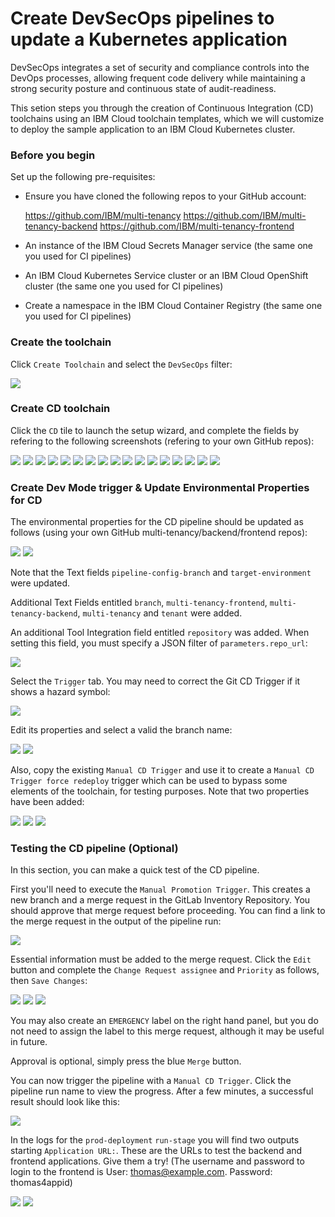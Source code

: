 # Create DevSecOps pipelines to update a Kubernetes application 

DevSecOps integrates a set of security and compliance controls into the DevOps processes, allowing frequent code delivery while maintaining a strong security posture and continuous state of audit-readiness.

This setion steps you through the creation of Continuous Integration (CD) toolchains using an IBM Cloud toolchain templates, which we will customize to deploy the sample application to an IBM Cloud Kubernetes cluster.


### Before you begin

Set up the following pre-requisites:

- Ensure you have cloned the following repos to your GitHub account:

    https://github.com/IBM/multi-tenancy
    https://github.com/IBM/multi-tenancy-backend
    https://github.com/IBM/multi-tenancy-frontend

- An instance of the IBM Cloud Secrets Manager service (the same one you used for CI pipelines)
- An IBM Cloud Kubernetes Service cluster or an IBM Cloud OpenShift cluster (the same one you used for CI pipelines)
- Create a namespace in the IBM Cloud Container Registry (the same one you used for CI pipelines)

### Create the toolchain

Click `Create Toolchain` and select the `DevSecOps` filter:

![](/documentation/images/cicd-k8s/CI-Backend/4.png)

### Create CD toolchain

Click the `CD` tile to launch the setup wizard, and complete the fields by refering to the following screenshots (refering to your own GitHub repos):

![](/documentation/images/cicd-k8s/CD/1.png)
![](/documentation/images/cicd-k8s/CD/2.png)
![](/documentation/images/cicd-k8s/CD/3.png)
![](/documentation/images/cicd-k8s/CD/4.png)
![](/documentation/images/cicd-k8s/CD/5.png)
![](/documentation/images/cicd-k8s/CD/6.png)
![](/documentation/images/cicd-k8s/CD/7.png)
![](/documentation/images/cicd-k8s/CD/8.png)
![](/documentation/images/cicd-k8s/CD/9.png)
![](/documentation/images/cicd-k8s/CD/10.png)
![](/documentation/images/cicd-k8s/CD/11.png)
![](/documentation/images/cicd-k8s/CD/12.png)
![](/documentation/images/cicd-k8s/CD/13.png)
![](/documentation/images/cicd-k8s/CD/14.png)
![](/documentation/images/cicd-k8s/CD/15.png)
![](/documentation/images/cicd-k8s/CD/16.png)
![](/documentation/images/cicd-k8s/CD/17.png)


### Create Dev Mode trigger & Update Environmental Properties for CD

The environmental properties for the CD pipeline should be updated as follows (using your own GitHub multi-tenancy/backend/frontend repos):

![](/documentation/images/cicd-k8s/CD/18.png)
![](/documentation/images/cicd-k8s/CD/19.png)

Note that the Text fields `pipeline-config-branch` and `target-environment` were updated.

Additional Text Fields entitled `branch`, `multi-tenancy-frontend`, `multi-tenancy-backend`, `multi-tenancy` and `tenant` were added.

An additional Tool Integration field entitled `repository` was added.  When setting this field, you must specify a JSON filter of `parameters.repo_url`:

![](/documentation/images/cicd-k8s/CD/.png)

Select the `Trigger` tab.  You may need to correct the Git CD Trigger if it shows a hazard symbol:

![](/documentation/images/cicd-k8s/CD/20.png)

Edit its properties and select a valid the branch name:

![](/documentation/images/cicd-k8s/CD/21.png)
![](/documentation/images/cicd-k8s/CD/22.png)

Also, copy the existing `Manual CD Trigger` and use it to create a `Manual CD Trigger force redeploy` trigger which can be used to bypass some elements of the toolchain, for testing purposes.  Note that two properties have been added:

![](/documentation/images/cicd-k8s/CD/23.png)
![](/documentation/images/cicd-k8s/CD/24.png)
![](/documentation/images/cicd-k8s/CD/25.png)

### Testing the CD pipeline (Optional)

In this section, you can make a quick test of the CD pipeline.

First you'll need to execute the `Manual Promotion Trigger`.  This creates a new branch and a merge request in the GitLab Inventory Repository.  You should approve that merge request before proceeding.  You can find a link to the merge request in the output of the pipeline run:

![](/documentation/images/cicd-k8s/CD/26.png)             

Essential information must be added to the merge request.  Click the `Edit` button and complete the `Change Request assignee` and `Priority` as follows, then `Save Changes`:

![](/documentation/images/cicd-k8s/CD/27.png)
![](/documentation/images/cicd-k8s/CD/28.png)
![](/documentation/images/cicd-k8s/CD/29.png)

You may also create an `EMERGENCY` label on the right hand panel, but you do not need to assign the label to this merge request, although it may be useful in future.

Approval is optional, simply press the blue `Merge` button.

You can now trigger the pipeline with a `Manual CD Trigger`.  Click the pipeline run name to view the progress.  After a few minutes, a successful result should look like this:

![](/documentation/images/cicd-k8s/CD/33.png)


In the logs for the `prod-deployment` `run-stage` you will find two outputs starting `Application URL:`.  These are the URLs to test the backend and frontend applications.  Give them a try!  (The username and password to login to the frontend is User: thomas@example.com. Password: thomas4appid)

![](/documentation/images/cicd-k8s/CD/31.png)
![](/documentation/images/cicd-k8s/CD/32.png)
